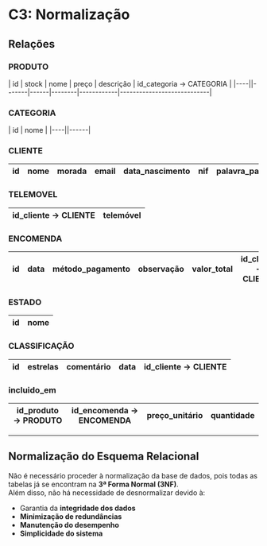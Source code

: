 # C3: Normalização

## Relações

### PRODUTO
| id | stock | nome | preço | descrição | id_categoria → CATEGORIA |
|----||-------|------|--------|------------|----------------------------|

### CATEGORIA
| id | nome |
|----||------|

### CLIENTE
| id | nome | morada | email | data_nascimento | nif | palavra_passe | {telemóvel} |
|----|------|--------|-------|------------------|-----|----------------|--------------|

### TELEMOVEL
| id_cliente → CLIENTE | telemóvel |
|----------------------|-----------|

### ENCOMENDA
| id | data | método_pagamento | observação | valor_total | id_cliente → CLIENTE | id_estado → ESTADO | id_classificacao → CLASSIFICAÇÃO |
|----|------|-------------------|-------------|--------------|----------------------|---------------------|-----------------------------|

### ESTADO
| id | nome |
|----|------|

### CLASSIFICAÇÃO
| id | estrelas | comentário | data | id_cliente → CLIENTE |
|----|----------|-------------|------|-----------------------|

### incluido_em
| id_produto → PRODUTO | id_encomenda → ENCOMENDA | preço_unitário | quantidade |
|----------------------|--------------------------|----------------|------------|

---

## Normalização do Esquema Relacional

Não é necessário proceder à normalização da base de dados, pois todas as tabelas já se encontram na **3ª Forma Normal (3NF)**.  
Além disso, não há necessidade de desnormalizar devido à:

- Garantia da **integridade dos dados**  
- **Minimização de redundâncias**  
- **Manutenção do desempenho**  
- **Simplicidade do sistema**

